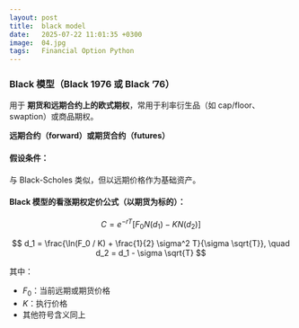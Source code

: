```yaml
---
layout: post
title:  black model
date:   2025-07-22 11:01:35 +0300
image:  04.jpg
tags:   Financial Option Python
---
```


### Black 模型（Black 1976 或 Black ’76）

用于 **期货和远期合约上的欧式期权**，常用于利率衍生品（如 cap/floor、swaption）或商品期权。

**远期合约（forward）或期货合约（futures）**

#### 假设条件：

与 Black-Scholes 类似，但以远期价格作为基础资产。

#### Black 模型的看涨期权定价公式（以期货为标的）：

$$
C = e^{-rT} [F_0 N(d_1) - K N(d_2)]
$$

$$
d_1 = \frac{\ln(F_0 / K) + \frac{1}{2} \sigma^2 T}{\sigma \sqrt{T}}, \quad
d_2 = d_1 - \sigma \sqrt{T}
$$

其中：

* $F_0$：当前远期或期货价格
* $K$：执行价格
* 其他符号含义同上